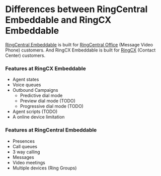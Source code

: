 # Differences between RingCentral Embeddable and RingCX Embeddable

[RingCentral Embeddable](https://github.com/ringcentral/ringcentral-embeddable) is built for [RingCentral Office](https://www.ringcentral.sg/office/plans.html#office) (Message Video Phone) customers. And RingCX Embeddable is built for [RingCX](https://www.ringcentral.com/office/plansandpricing.html?tabs=ringcx#cx) (Contact Center) customers.

### Features at RingCX Embeddable

* Agent states
* Voice queues
* Outbound Campaigns
   - Predictive dial mode
   - Preview dial mode (TODO)
   - Progressive dial mode (TODO)
* Agent scripts (TODO)
* A online device limitation

### Features at RingCentral Embeddable

* Presences
* Call queues
* 3 way calling
* Messages
* Video meetings
* Multiple devices (Ring Groups)
